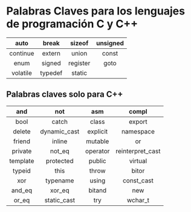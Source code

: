 # Palabras Claves para los lenguajes de programación C y C++

|   auto   |  break  |  sizeof  | unsigned |
| :------: | :-----: | :------: | :------: |
| continue | extern  |  union   |  const   |
|   enum   | signed  | register |   goto   |
| volatile | typedef |  static  |          |


## Palabras claves solo para C++

|   and    |     not      |   asm    |      compl       |
| :------: | :----------: | :------: | :--------------: |
|   bool   |    catch     |  class   |      export      |
|  delete  | dynamic_cast | explicit |    namespace     |
|  friend  |    inline    | mutable  |        or        |
| private  |    not_eq    | operator | reinterpret_cast |
| template |  protected   |  public  |     virtual      |
|  typeid  |     this     |  throw   |      bitor       |
|   xor    |   typename   |  using   |    const_cast    |
|  and_eq  |    xor_eq    |  bitand  |       new        |
|  or_eq   | static_cast  |   try    |     wchar_t      |
